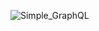 ![Simple_GraphQL](https://user-images.githubusercontent.com/63518193/119135804-e76d3580-ba0c-11eb-9ba5-b133a4a7503b.png)
